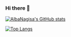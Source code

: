 ### Hi there 👋

[![AlbaNagisa's GitHub stats](https://github-readme-stats.vercel.app/api?username=AlbaNagisa&theme=vue-dark&show_icons=true&hide=stars)](https://github.com/anuraghazra/github-readme-stats)

[![Top Langs](https://github-readme-stats.vercel.app/api/top-langs/?username=AlbaNagisa)](https://github.com/anuraghazra/github-readme-stats)
